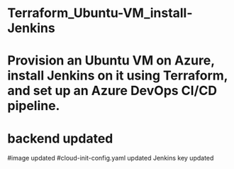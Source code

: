 # Terraform_Ubuntu-VM_install-Jenkins
# Provision an Ubuntu VM on Azure, install Jenkins on it using Terraform, and set up an Azure DevOps CI/CD pipeline.
# backend updated
#image updated
#cloud-init-config.yaml updated
Jenkins key updated
